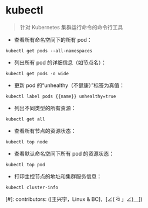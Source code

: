 # kubectl

> 针对 Kubernetes 集群运行命令的命令行工具

- 查看所有命名空间下的所有 pod：

`kubectl get pods --all-namespaces`

- 列出所有 pod 的详细信息（如节点名）：

`kubectl get pods -o wide`

- 更新 pod 的“unhealthy（不健康）”标签为真值：

`kubectl label pods {{name}} unhealthy=true`

- 列出不同类型的所有资源：

`kubectl get all`

- 查看所有节点的资源状态：

`kubectl top node`

- 查看默认命名空间下所有 pod 的资源状态：

`kubectl top pod`

- 打印主控节点的地址和集群服务信息：

`kubectl cluster-info`

[#]: contributors: ([王兴宇，Linux & BC]，[∠( ᐛ 」∠)＿])
